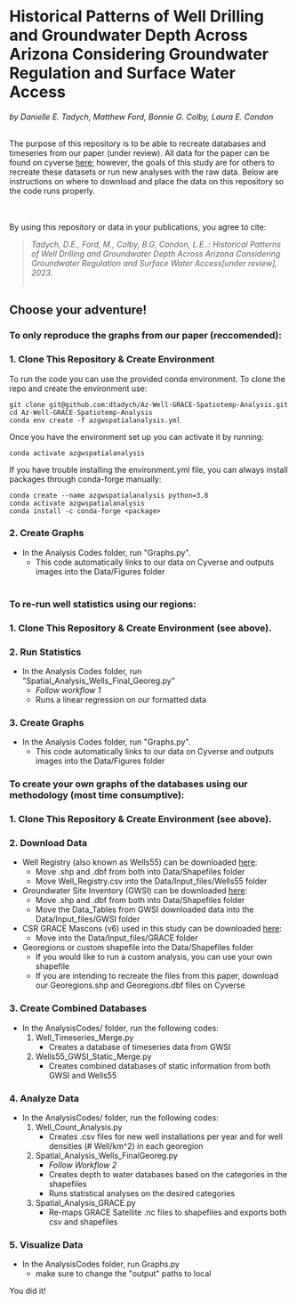# Historical Patterns of Well Drilling and Groundwater Depth Across Arizona Considering Groundwater Regulation and Surface Water Access

*by Danielle E. Tadych, Matthew Ford, Bonnie G. Colby, Laura E. Condon*

<br>
The purpose of this repository is to be able to recreate databases and timeseries from our paper (under review).  All data for the paper can be found on cyverse <a href="https://data.cyverse.org/dav-anon/iplant/home/dtadych/AZ_Spatial_Analysis/">here</a>; however, the goals of this study are for others to recreate these datasets or run new analyses with the raw data.  Below are instructions on where to download and place the data on this repository so the code runs properly.
</br>

<br></br>
By using this repository or data in your publications, you agree to cite:
> *Tadych, D.E., Ford, M., Colby, B.G, Condon, L.E..: Historical Patterns of Well Drilling and Groundwater Depth Across Arizona Considering Groundwater Regulation and Surface Water Access[under review], 2023.*
<br></br>

## Choose your adventure!

### **To only reproduce the graphs from our paper (reccomended):**
### 1. Clone This Repository & Create Environment
To run the code you can use the provided conda environment. To clone the repo and create the environment use:
```
git clone git@github.com:dtadych/Az-Well-GRACE-Spatiotemp-Analysis.git
cd Az-Well-GRACE-Spatiotemp-Analysis
conda env create -f azgwspatialanalysis.yml
```
Once you have the environment set up you can activate it by running:

```
conda activate azgwspatialanalysis
```
If you have trouble installing the environment.yml file, you can always install packages through conda-forge manually:
```
conda create --name azgwspatialanalysis python=3.8
conda activate azgwspatialanalysis
conda install -c conda-forge <package>
```

### 2. Create Graphs
- In the Analysis Codes folder, run "Graphs.py".
  - This code automatically links to our data on Cyverse and outputs images into the Data/Figures folder
<br></br>

### **To re-run well statistics using our regions:**
### 1. Clone This Repository & Create Environment (see above).
### 2. Run Statistics
- In the Analysis Codes folder, run "Spatial_Analysis_Wells_Final_Georeg.py"
  - *Follow workflow 1*
  - Runs a linear regression on our formatted data

### 3. Create Graphs
- In the Analysis Codes folder, run "Graphs.py".
  - This code automatically links to our data on Cyverse and outputs images into the Data/Figures folder

### **To create your own graphs of the databases using our methodology (most time consumptive):**
### 1. Clone This Repository & Create Environment (see above).
### 2. Download Data
- Well Registry (also known as Wells55) can be downloaded <a href="https://gisdata2016-11-18t150447874z-azwater.opendata.arcgis.com/datasets/azwater::well-registry/explore?location=34.114115%2C-111.970052%2C8.10">here</a>: 
    - Move .shp and .dbf from both into Data/Shapefiles folder
    - Move Well_Registry.csv into the Data/Input_files/Wells55 folder
- Groundwater Site Inventory (GWSI) can be downloaded <a href="https://gisdata2016-11-18t150447874z-azwater.opendata.arcgis.com/maps/gwsi-app/about">here</a>:
    - Move .shp and .dbf from both into Data/Shapefiles folder
    - Move the Data_Tables from GWSI downloaded data into the Data/Input_files/GWSI folder
- CSR GRACE Mascons (v6) used in this study can be downloaded <a href="https://www2.csr.utexas.edu/grace/RL06_mascons.html">here</a>:
    - Move into the Data/Input_files/GRACE folder
- Georegions or custom shapefile into the Data/Shapefiles folder
    - If you would like to run a custom analysis, you can use your own shapefile
    - If you are intending to recreate the files from this paper, download our Georegions.shp and Georegions.dbf files on Cyverse

### 3. Create Combined Databases
- In the AnalysisCodes/ folder, run the following codes:
    1. Well_Timeseries_Merge.py
        - Creates a database of timeseries data from GWSI
    2. Wells55_GWSI_Static_Merge.py
        - Creates combined databases of static information from both GWSI and Wells55 
### 4. Analyze Data
- In the AnalysisCodes/ folder, run the following codes:
    1. Well_Count_Analysis.py
        - Creates .csv files for new well installations per year and for well densities (# Well/km^2) in each georegion
    2. Spatial_Analysis_Wells_FinalGeoreg.py
        - *Follow Workflow 2*
        - Creates depth to water databases based on the categories in the shapefiles
        - Runs statistical analyses on the desired categories
    3. Spatial_Analysis_GRACE.py
        - Re-maps GRACE Satellite .nc files to shapefiles and exports both csv and shapefiles
### 5. Visualize Data
- In the AnalysisCodes folder, run Graphs.py
   - make sure to change the "output" paths to local

You did it!